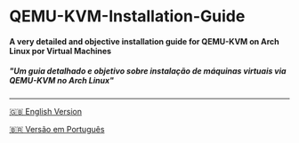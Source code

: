 # **QEMU-KVM-Installation-Guide**
#### **A very detailed and objective installation guide for QEMU-KVM on Arch Linux por Virtual Machines**
##### **"Um guia detalhado e objetivo sobre instalação de máquinas virtuais via QEMU-KVM no Arch Linux"**
---

[🇬🇧 English Version](https://github.com/shrmadhant/KVM-QEMU-Installation-Guide/blob/main/guide.md)

[🇧🇷 Versão em Português](https://github.com/shrmadhant/KVM-QEMU-Installation-Guide/blob/main/guia.md)

